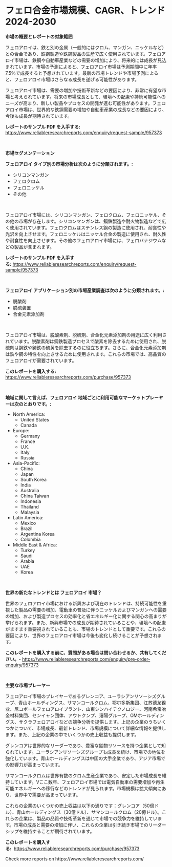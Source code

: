 <p><h1>フェロ合金市場規模、CAGR、トレンド 2024-2030</h1></p><p><strong>市場の概要とレポートの対象範囲</strong></p>
<p><p>フェロアロイは、鉄と別の金属（一般的にはクロム、マンガン、ニッケルなど）との合金であり、鉄鋼製造や鉄鋼製品の生産で広く使用されています。フェロアロイ市場は、鉄鋼や自動車産業などの需要の増加により、将来的には成長が見込まれています。市場の予測によると、フェロアロイ市場は予測期間中に年率7.5％で成長すると予想されています。最新の市場トレンドや市場予測によると、フェロアロイ市場はさらなる成長を遂げる可能性があります。</p><p>フェロアロイ市場は、需要の増加や技術革新などの要因により、非常に有望な市場と考えられています。将来の市場成長として、環境への配慮や持続可能性へのニーズが高まり、新しい製品やプロセスの開発が進む可能性があります。フェロアロイ市場は、世界的な鉄鋼需要の増加や自動車産業の成長などの要因により、今後も成長が期待されています。</p></p>
<p><strong>レポートのサンプル PDF を入手する:</strong> <a href="https://www.reliableresearchreports.com/enquiry/request-sample/957373">https://www.reliableresearchreports.com/enquiry/request-sample/957373</a></p>
<p>&nbsp;</p>
<p><strong>市場セグメンテーション</strong></p>
<p><strong>フェロアロイ タイプ別の市場分析は次のように分類されます。:</strong></p>
<p><ul><li>シリコンマンガン</li><li>フェロクロム</li><li>フェロニッケル</li><li>その他</li></ul></p>
<p>&nbsp;</p>
<p><p>フェロアロイ市場には、シリコンマンガン、フェロクロム、フェロニッケル、その他の市場が存在します。シリコンマンガンは、鋼鉄製造や耐火物製造などで広く使用されています。フェロクロムはステンレス鋼の製造に使用され、耐食性や光沢を向上させます。フェロニッケルはニッケル合金の製造に使用され、耐久性や耐食性を向上させます。その他のフェロアロイ市場には、フェロバナジウムなどの製品が含まれます。</p></p>
<p><strong>レポートのサンプル PDF を入手する:</strong>&nbsp;<a href="https://www.reliableresearchreports.com/enquiry/request-sample/957373">https://www.reliableresearchreports.com/enquiry/request-sample/957373</a></p>
<p>&nbsp;</p>
<p><strong> フェロアロイ アプリケーション別の市場産業調査は次のように分類されます。:</strong></p>
<p><ul><li>脱酸剤</li><li>脱硫装置</li><li>合金元素添加剤</li></ul></p>
<p>&nbsp;</p>
<p><p>フェロアロイ市場は、脱酸素剤、脱硫剤、合金化元素添加剤の用途に広く利用されています。脱酸素剤は鋼鉄製造プロセスで酸素を除去するために使用され、脱硫剤は鋼鉄や鋳鉄の硫黄を除去するのに役立ちます。さらに、合金化元素添加剤は鉄や鋼の特性を向上させるために使用されます。これらの市場では、高品質のフェロアロイが需要されています。</p></p>
<p><strong>このレポートを購入する:</strong>&nbsp; <a href="https://www.reliableresearchreports.com/purchase/957373">https://www.reliableresearchreports.com/purchase/957373</a></p>
<p>&nbsp;</p>
<p><strong>地域に関して言えば、フェロアロイ 地域ごとに利用可能なマーケットプレーヤーは次のとおりです。:</strong></p>
<p><ul>
    <li>
        North America:
        <ul>
            <li>United States</li>
            <li>Canada</li>
        </ul>
    </li>
    <li>
        Europe:
        <ul>
            <li>Germany</li>
            <li>France</li>
            <li>U.K.</li>
            <li>Italy</li>
            <li>Russia</li>
        </ul>
    </li>
    <li>
        Asia-Pacific:
        <ul>
            <li>China</li>
            <li>Japan</li>
            <li>South Korea</li>
            <li>India</li>
            <li>Australia</li>
            <li>China Taiwan</li>
            <li>Indonesia</li>
            <li>Thailand</li>
            <li>Malaysia</li>
        </ul>
    </li>
    <li>
        Latin America:
        <ul>
            <li>Mexico</li>
            <li>Brazil</li>
            <li>Argentina Korea</li>
            <li>Colombia</li>
        </ul>
    </li>
    <li>
        Middle East & Africa:
        <ul>
            <li>Turkey</li>
            <li>Saudi</li>
            <li>Arabia</li>
            <li>UAE</li>
            <li>Korea</li>
        </ul>
    </li>
    </ul></p>
<p>&nbsp;</p>
<p><strong>世界の新たなトレンドとは フェロアロイ 市場？</strong></p>
<p><p>世界のフェロアロイ市場における新興および現在のトレンドは、持続可能性を重視した製品の需要の増加、電動車の普及に伴うニッケルおよびマンガンへの需要の増加、および製造プロセスの効率化と省エネルギー化に関する関心の高まりが挙げられます。また、新興市場での成長が期待されていることや、環境への配慮がますます重要視されていることも、市場のトレンドとして重要です。これらの要因により、世界のフェロアロイ市場は今後も変化し続けることが予想されます。</p></p>
<p><strong>このレポートを購入する前に、質問がある場合は問い合わせるか、共有してください。</strong>- <a href="https://www.reliableresearchreports.com/enquiry/pre-order-enquiry/957373">https://www.reliableresearchreports.com/enquiry/pre-order-enquiry/957373</a></p>
<p>&nbsp;</p>
<p><strong>主要な市場プレーヤー</strong></p>
<p><p>フェロアロイ市場のプレイヤーであるグレンコア、ユーラシアンリソーシズグループ、青山ホールディングス、サマンコールクロム、鄂尔多斯集团、江苏德龙镍业、尼コポールフェロアロイプラント、山東シンハイテクノロジー、河南希宝冶金材料集団、センイャン団体、アウトクンプ、瀋陽グループ、OMホールディングス、サクラフェロアロイなどの競争分析を提供します。上記の企業のうちいくつかについて、市場成長、最新トレンド、市場規模について詳細な情報を提供します。また、上記の企業の中でいくつかの売上収益も提供します。</p><p>グレンコアは世界的なリーダーであり、豊富な鉱物リソースを持つ企業として知られています。ユーラシアンリソーシズグループも成長を続け、市場での地位を強化しています。青山ホールディングスは中国の大手企業であり、アジア市場での影響力が高まっています。</p><p>サマンコールクロムは世界有数のクロム生産企業であり、安定した市場成長を維持しています。Vここ数年、フェロアロイ市場では電気自動車の需要増加や再生可能エネルギーへの移行などのトレンドが見られます。市場規模は拡大傾向にあり、世界中で需要が高まっています。</p><p>これらの企業のいくつかの売上収益は以下の通りです：グレンコア（50億ドル）、青山ホールディングス（30億ドル）、サマンコールクロム（20億ドル）。これらの企業は、製品の品質や技術革新を通じて市場での競争力を維持しています。市場の成長と需要の増加に伴い、これらの企業は引き続き市場でのリーダーシップを維持することが期待されています。</p></p>
<p><strong>このレポートを購入する:</strong>&nbsp;&nbsp;<a href="https://www.reliableresearchreports.com/purchase/957373">https://www.reliableresearchreports.com/purchase/957373</a></p>
<p>Check more reports on https://www.reliableresearchreports.com/</p>